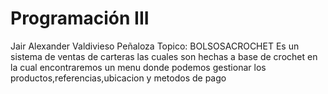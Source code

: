 # Programación III
Jair Alexander Valdivieso Peñaloza
Topico: BOLSOSACROCHET
Es un sistema de ventas de carteras las cuales son hechas a base de crochet en la cual encontraremos un menu donde podemos gestionar los productos,referencias,ubicacion y metodos de pago
